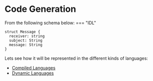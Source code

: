 # Code Generation

From the following schema below:
=== "IDL"
  ```ids
  struct Message {
    receiver: string
    subject: String
    message: String
  }
  ```


Lets see how it will be represented in the different kinds of languages:
 - [Compiled Languages](compiled-languages.md)
 - [Dynamic Languages](dynamic-languages.md)

